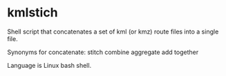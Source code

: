 # kmlstich
Shell script that concatenates a set of kml (or kmz) route files into a single file.

Synonyms for concatenate: stitch combine aggregate add together 

Language is Linux bash shell.
